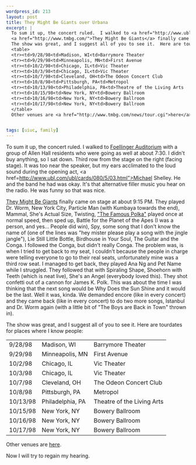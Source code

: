```yaml
--- 
wordpress_id: 213
layout: post
title: They Might Be Giants over Urbana
excerpt: |
  To sum it up, the concert ruled.  I walked to <a href="http://www.ubl.com/cgi/search.tour.cgi?TYPE=venue&SEARCH=Foellinger+Auditorium">Foellinger Auditorium</a> with a group of Allen Hall residents who were going as well at about 7:30.  I didn't buy anything, so I sat down.  Third row from the stage on the right (facing stage).  It was too near the speaker, but my ears acclimated to the loud sound during the opening act, <a href=http://www.ubl.com/ubl/cards/080/5/03.html">Michael Shelley</a>.  He and the band he had was okay.  It's that alternative filler music you hear on the radio.  He was funny so that was nice.<p>
  <a href="http://www.tmbg.com/">They Might Be Giants</a> finally came on stage at about 9:15 PM.  They played Dr. Worm, New York City, Particle Man (with Kumbaya towards the end), Mammal, She's Actual Size, Twisting, <a href="/embed/thefamouspolka.mid">"The Famous Polka"</a> played once at normal speed, then sped up, Battle for the Planet of the Apes (I was a person, and yes... People did win), Spy, some song that I don't know the name of (one of the lines was "hey mister please play a song with the jingle jangle"), Lie Still Little Bottle, Birdhouse in Your Soul, The Guitar and the Conga.  I followed the Conga, but didn't really Conga.  The problem was, is when I tried to get back to my seat, I couldn't because the people in charge were telling everyone to go to their real seats, unfortunately mine was a third row seat.  I managed to get back, they played Ana Ng and Pet Name while I struggled.  They followed that with Spiraling Shape, Shoehorn with Teeth (which is neat live), She's an Angel (everybody loved this, but does everybody know my Angelic friend?).  They shot confetti out of a cannon for James K. Polk.  This was about the time I was thinking that the next song would be Why Does the Sun Shine and it would be the last.  Well it was, kinda.  We demanded encore (like in every concert) and they came back (like in every concert) to do two more songs, Istanbul and Dr. Worm again (with a little bit of "The Boys are Back in Town" thrown in).<p>
  The show was great, and I suggest all of you to see it.  Here are tourdates for places where I know people:<p>
  <table>
  <tr><td>9/28/98<td>Madison, WI<td>Barrymore Theater
  <tr><td>9/29/98<td>Minneapolis, MN<td>First Avenue  
  <tr><td>10/2/98<td>Chicago, IL<td>Vic Theater  
  <tr><td>10/3/98<td>Chicago, IL<td>Vic Theater  
  <tr><td>10/7/98<td>Cleveland, OH<td>The Odeon Concert Club  
  <tr><td>10/8/98<td>Pittsburgh, PA<td>Metropol  
  <tr><td>10/13/98<td>Philadelphia, PA<td>Theatre of the Living Arts  
  <tr><td>10/15/98<td>New York, NY<td>Bowery Ballroom  
  <tr><td>10/16/98<td>New York, NY<td>Bowery Ballroom  
  <tr><td>10/17/98<td>New York, NY<td>Bowery Ballroom  
  </table>
  Other venues are <a href="http://www.tmbg.com/news/tour.cgi">here</a>.<p>Now I will try to regain my hearing.


tags: [uiuc, family]
---
```


To sum it up, the concert ruled.  I walked to <a href="http://www.ubl.com/cgi/search.tour.cgi?TYPE=venue&SEARCH=Foellinger+Auditorium">Foellinger Auditorium</a> with a group of Allen Hall residents who were going as well at about 7:30.  I didn't buy anything, so I sat down.  Third row from the stage on the right (facing stage).  It was too near the speaker, but my ears acclimated to the loud sound during the opening act, <a href=http://www.ubl.com/ubl/cards/080/5/03.html">Michael Shelley</a>.  He and the band he had was okay.  It's that alternative filler music you hear on the radio.  He was funny so that was nice.<p>
<a href="http://www.tmbg.com/">They Might Be Giants</a> finally came on stage at about 9:15 PM.  They played Dr. Worm, New York City, Particle Man (with Kumbaya towards the end), Mammal, She's Actual Size, Twisting, <a href="/embed/thefamouspolka.mid">"The Famous Polka"</a> played once at normal speed, then sped up, Battle for the Planet of the Apes (I was a person, and yes... People did win), Spy, some song that I don't know the name of (one of the lines was "hey mister please play a song with the jingle jangle"), Lie Still Little Bottle, Birdhouse in Your Soul, The Guitar and the Conga.  I followed the Conga, but didn't really Conga.  The problem was, is when I tried to get back to my seat, I couldn't because the people in charge were telling everyone to go to their real seats, unfortunately mine was a third row seat.  I managed to get back, they played Ana Ng and Pet Name while I struggled.  They followed that with Spiraling Shape, Shoehorn with Teeth (which is neat live), She's an Angel (everybody loved this).  They shot confetti out of a cannon for James K. Polk.  This was about the time I was thinking that the next song would be Why Does the Sun Shine and it would be the last.  Well it was, kinda.  We demanded encore (like in every concert) and they came back (like in every concert) to do two more songs, Istanbul and Dr. Worm again (with a little bit of "The Boys are Back in Town" thrown in).<p>
The show was great, and I suggest all of you to see it.  Here are tourdates for places where I know people:<p>
<table>
<tr><td>9/28/98<td>Madison, WI<td>Barrymore Theater
<tr><td>9/29/98<td>Minneapolis, MN<td>First Avenue  
<tr><td>10/2/98<td>Chicago, IL<td>Vic Theater  
<tr><td>10/3/98<td>Chicago, IL<td>Vic Theater  
<tr><td>10/7/98<td>Cleveland, OH<td>The Odeon Concert Club  
<tr><td>10/8/98<td>Pittsburgh, PA<td>Metropol  
<tr><td>10/13/98<td>Philadelphia, PA<td>Theatre of the Living Arts  
<tr><td>10/15/98<td>New York, NY<td>Bowery Ballroom  
<tr><td>10/16/98<td>New York, NY<td>Bowery Ballroom  
<tr><td>10/17/98<td>New York, NY<td>Bowery Ballroom  
</table>
Other venues are <a href="http://www.tmbg.com/news/tour.cgi">here</a>.<p>Now I will try to regain my hearing.
